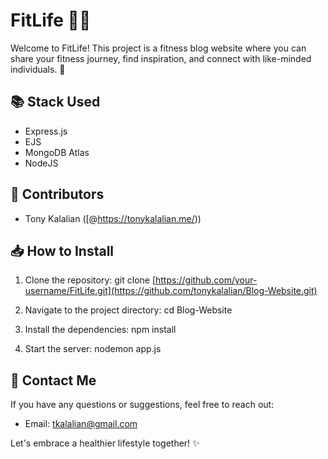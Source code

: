 # FitLife 🏋️‍♀️

Welcome to FitLife! This project is a fitness blog website where you can share your fitness journey, find inspiration, and connect with like-minded individuals. 💪

## 📚 Stack Used
- Express.js
- EJS
- MongoDB Atlas
- NodeJS

## 🤝 Contributors
- Tony Kalalian ([@https://tonykalalian.me/))

## 📥 How to Install
1. Clone the repository:
git clone [https://github.com/your-username/FitLife.git](https://github.com/tonykalalian/Blog-Website.git)

2. Navigate to the project directory:
cd Blog-Website

3. Install the dependencies:
npm install

4. Start the server:
nodemon app.js


## 📧 Contact Me
If you have any questions or suggestions, feel free to reach out:
- Email: tkalalian@gmail.com

Let's embrace a healthier lifestyle together! ✨
